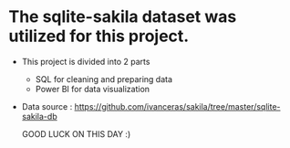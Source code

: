 # The sqlite-sakila dataset was utilized for this project.
- This project is divided into 2 parts
  - SQL for cleaning and preparing data
  - Power BI for data visualization
 

- Data source : https://github.com/ivanceras/sakila/tree/master/sqlite-sakila-db

  GOOD LUCK ON THIS DAY :)
